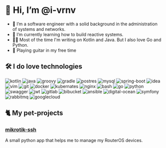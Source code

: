 # 👋 Hi, I’m @i-vrnv
- 👀 I’m a software engineer with a solid background in the administration of systems and networks.
- 🌱 I’m currently learning how to build reactive systems.
- 👨‍💻 Most of the time I'm writing on Kotlin and Java. But I also love Go and Python.
- 🎸 Playing guitar in my free time

## 🛠 I do love technologies
![kotlin](https://img.shields.io/badge/Kotlin-0095D5?&style=for-the-badge&logo=kotlin&logoColor=white)
![java](https://img.shields.io/badge/Java-ED8B00?style=for-the-badge&logo=java&logoColor=white)
![groovy](https://img.shields.io/badge/Groovy-5E97B6?style=for-the-badge&logo=Apache%20Groovy&logoColor=white)
![gradle](https://img.shields.io/badge/gradle-02303A?style=for-the-badge&logo=gradle&logoColor=white)
![postres](https://img.shields.io/badge/PostgreSQL-316192?style=for-the-badge&logo=postgresql&logoColor=white)
![mysql](https://img.shields.io/badge/MySQL-00000F?style=for-the-badge&logo=mysql&logoColor=white)
![spring-boot](https://img.shields.io/badge/Spring_Boot-F2F4F9?style=for-the-badge&logo=spring-boot)
![idea](https://img.shields.io/badge/IntelliJIDEA-000000.svg?style=for-the-badge&logo=intellij-idea&logoColor=white)
![vim](https://img.shields.io/badge/VIM-%2311AB00.svg?&style=for-the-badge&logo=vim&logoColor=white)
![git](https://img.shields.io/badge/Git-F05032?style=for-the-badge&logo=git&logoColor=white)
![docker](https://img.shields.io/badge/Docker-2CA5E0?style=for-the-badge&logo=docker&logoColor=white)
![kubernates](https://img.shields.io/badge/kubernetes-326ce5.svg?&style=for-the-badge&logo=kubernetes&logoColor=white)
![nginx](https://img.shields.io/badge/Nginx-009639?style=for-the-badge&logo=nginx&logoColor=white)
![bash](https://img.shields.io/badge/Shell_Script-121011?style=for-the-badge&logo=gnu-bash&logoColor=white)
![go](https://img.shields.io/badge/Go-00ADD8?style=for-the-badge&logo=go&logoColor=white)
![python](https://img.shields.io/badge/Python-3776AB?style=for-the-badge&logo=python&logoColor=white)
![swagger](https://img.shields.io/badge/Swagger-85EA2D?style=for-the-badge&logo=Swagger&logoColor=white)
![jwt](https://img.shields.io/badge/JWT-000000?style=for-the-badge&logo=JSON%20web%20tokens&logoColor=white)
![gitlab](https://img.shields.io/badge/GitLab-330F63?style=for-the-badge&logo=gitlab&logoColor=white)
![bibucket](https://img.shields.io/badge/Bitbucket-0747a6?style=for-the-badge&logo=bitbucket&logoColor=white)
![ansible](https://img.shields.io/badge/Ansible-000000?style=for-the-badge&logo=ansible&logoColor=white)
![digital-ocean](https://img.shields.io/badge/DigitalOcean-%230167ff.svg?style=for-the-badge&logo=digitalOcean&logoColor=white)
![symfony](https://img.shields.io/badge/symfony-%23000000.svg?style=for-the-badge&logo=symfony&logoColor=white)
![rabbitmq](https://img.shields.io/badge/Rabbitmq-FF6600?style=for-the-badge&logo=rabbitmq&logoColor=white)
![googlecloud](https://img.shields.io/badge/GoogleCloud-%234285F4.svg?style=for-the-badge&logo=google-cloud&logoColor=white)


## 🐈 My pet-projects

### [mikrotik-ssh](https://github.com/i-vrnv/mikrotik-ssh)
A small python app that helps me to manage my RouterOS devices.

<!---
i-vrnv/i-vrnv is a ✨ special ✨ repository because its `README.md` (this file) appears on your GitHub profile.
You can click the Preview link to take a look at your changes.
--->
